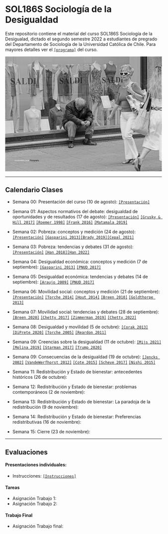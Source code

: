 # SOL186S Sociología de la Desigualdad
Este repositorio contiene el material del curso SOL186S Sociología de la Desigualad, dictado el segundo semestre 2022 a estudiantes de pregrado del Departamento de Sociología de la Universidad Católica de Chile. Para mayores detalles ver el [`[programa]`](files/syllabus.pdf) del curso.


![ineq](files/ineq.png)

---

## Calendario Clases

- Semana 00: Presentación del curso (10 de agosto): [`[Presentación]`](https://mebucca.github.io/sdd_sol186s/slides/class_0/class_0#1) 

- Semana 01: Aspectos normativos del debate: desigualdad de oportunidades y de resultados (17 de agosto): [`[Presentación]`](https://mebucca.github.io/sdd_sol186s/slides/class_1/class_1#1)  [`[Grusky & Hill 2017]`](readings/Grusky_Hill_2017.pdf) [`[Roemer 1998]`](readings/Roemer_1998.pdf) [`[Frank 2016]`](readings/Frank_2016.pdf) [`[Matamala 2019]`](readings/Matamala_2019.pdf)

- Semana 02:  Pobreza: conceptos y medición (24 de agosto):[`[Presentación]`](slides/class_2/class_2.pdf) [`[Gasparini 2013]`](readings/Gasparini_2013.pdf)[`[Brady 2019]`](readings/Brady_2019.pdf)[`[Cepal 2021]`](https://drive.google.com/file/d/1T0zHC0od-473Gd8HNbPLx2_RPQ-2NIkh/view)

- Semana 03: Pobreza: tendencias y debates (31 de agosto): [`[Presentación]`](slides/class_3/class_3.pdf) [`[Han 2018]`](readings/Han_2018.pdf)[`[Han 2022]`](readings/Han_2022.pdf)

- Semana 04: Desigualdad económica: conceptos y medición  (7 de septiembre): [`[Gasparini 2013]`](readings/Gasparini_2013.pdf) [`[PNUD 2017]`](readings/Pnud_2017.pdf)

- Semana 05: Desigualdad económica: tendencias y debates  (14 de septiembre): [`[Araujo 2009]`](readings/Araujo_2009.pdf) [`[PNUD 2017]`](readings/Pnud_2017.pdf)

- Semana 06: Movilidad social: conceptos y medición   (21 de septiembre): [`[Presentación]`](https://mebucca.github.io/sdd_sol186s/slides/class_6/class_6#1) [`[Torche 2014]`](readings/Torche_2014.pdf) [`[Hout 2014]`](readings/Hout_2014.pdf) [`[Breen 2010]`](readings/Breen_2010.pdf) [`[Goldthorpe 2013]`](readings/Goldthorpe_2013.pdf) 

- Semana 07: Movilidad social: tendencias y debates (28 de septiembre): [`[Breen 2020]`](readings/Breen_2020.pdf) [`[Chetty 2017]`](readings/Chetty_2017.pdf) [`[Zimmerman 2019]`](readings/Zimmerman_2019.pdf) [`[Chetty 2022]`](readings/Chetty_2022.pdf)

- Semana 08: Desigualdad y movilidad  (5 de octubre): [`[Corak 2013]`](readings/Corak_2013.pdf) [`[DiPrete 2020]`](readings/DiPrete_2020.pdf) [`[Torche 2005]`](readings/Torche_2005.pdf) [`[Reardon 2011]`](readings/Reardon_2011.pdf)  

- Semana 09: Creencias sobre la desigualdad (11 de octubre): [`[Mijs 2021]`](readings/Mijs_2021.pdf) [`[Molina 2019]`](readings/Molina_2019.pdf) [`[Starman 2017]`](readings/Starman_2017.pdf) [`[Trump 2020]`](readings/Trump_2020.pdf)  

- Semana 09: Consecuencias de la desigualdad (19 de octubre): [`[Jencks 2002]`](readings/Jencks_2002.pdf) [`[VandeWerfhorst 2012]`](readings/VandeWerfhorst_2012.pdf) [`[Cote 2015]`](readings/Cote_2015.pdf) [`[Scheve 2017]`](readings/Scheve_2017.pdf) [`[Nishi 2015]`](readings/Nishi_2015.pdf)  

- Semana 11: Redistribución y Estado de bienestar: antecedentes históricos (26 de octubre):

- Semana 12: Redistribución y Estado de bienestar: problemas contemporáneos (2 de noviembre):

- Semana 13: Redistribución y Estado de bienestar: La paradoja de la redistribución (9 de noviembre):

- Semana 14: Redistribución y Estado de bienestar: Preferencias redistributivas (16 de noviembre):

- Semana 15: Cierre (23 de noviembre):


---

## Evaluaciones

#### Presentaciones individuales:

- Instrucciones: [`[Instrucciones]`](files/protocolo.pdf) 

#### Tareas

- Asignación Trabajo 1: 
- Asignación Trabajo 2: 


#### Trabajo Final

- Asignación Trabajo final: 

